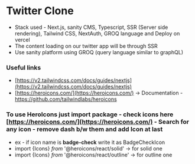 # Twitter Clone

- Stack used - Next.js, sanity CMS, Typescript, SSR (Server side rendering), Tailwind CSS, NextAuth, GROQ language and Deploy on vercel
- The content loading on our twitter app will be through SSR
- Use sanity platform using GROQ (query language similar to graphQL)

### Useful links 
- [https://v2.tailwindcss.com/docs/guides/nextjs](https://v2.tailwindcss.com/docs/guides/nextjs)
- [https://heroicons.com/](https://heroicons.com/)  → Documentation - https://github.com/tailwindlabs/heroicons

### To use HeroIcons just import package - check icons here [https://heroicons.com/](https://heroicons.com/) - Search for any icon - remove dash b/w them and add Icon at last
- ex - if icon name is **badge-check** write it as BadgeCheckIcon
- import {Icons} *from* '@heroicons/react/solid' → for solid one
- import {Icons} *from* '@heroicons/react/outline' → for outline one
